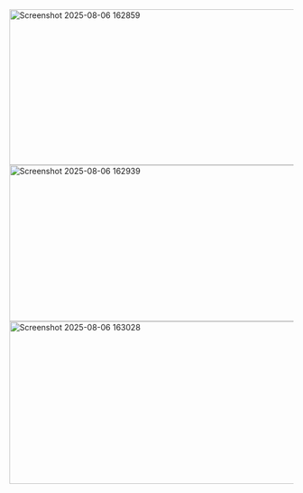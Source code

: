 
<img width="1868" height="276" alt="Screenshot 2025-08-06 162859" src="https://github.com/user-attachments/assets/da3ae0a9-7473-437a-9974-a71ee4cbcf61" />
<img width="1877" height="277" alt="Screenshot 2025-08-06 162939" src="https://github.com/user-attachments/assets/59294f6d-a088-4aba-b630-4c18b586e9c9" />
<img width="1896" height="288" alt="Screenshot 2025-08-06 163028" src="https://github.com/user-attachments/assets/da8eee8f-c9d8-4616-bab3-e1c3d4d946b1" />

